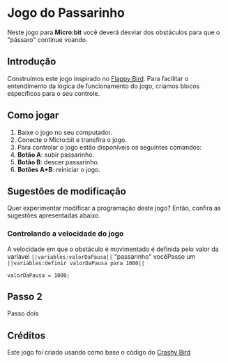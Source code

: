 # Jogo do Passarinho
Neste jogo para **Micro:bit** você deverá desviar dos obstáculos para que o "pássaro" continue voando.

## Introdução
Construímos este jogo inspirado no [Flappy Bird](https://pt.wikipedia.org/wiki/Flappy_Bird). 
Para facilitar o entendimento da lógica de funcionamento do jogo, criamos blocos específicos para o seu controle. 

## Como jogar
1. Baixe o jogo no seu computador.
1. Conecte o Micro:bit e transfira o jogo.
1. Para controlar o jogo estão disponíveis os seguintes comandos:
  1. **Botão A**: subir passarinho.<br />
  1. **Botão B**: descer passarinho.<br />
  1. **Botões A+B**: reiniciar o jogo.

## Sugestões de modificação
Quer experimentar modificar a programação deste jogo? Então, confira as sugestões apresentadas abaixo.

### Controlando a velocidade do jogo
A velocidade em que o obstáculo é movimentado é definida pelo valor da variável ``||variables:valorDaPausa||``  "passarinho" vocêPasso um ``||variables:definir valorDaPausa para 1000||``
```blocks
valorDaPausa = 1000;
```
## Passo 2
Passo dois 

## Créditos
Este jogo foi criado usando como base o código do [Crashy Bird](https://makecode.microbit.org/projects/crashy-bird)
